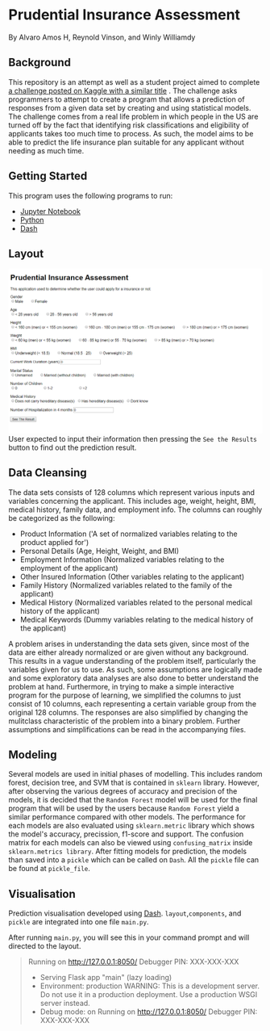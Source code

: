 # Prudential Insurance Assessment
By Alvaro Amos H, Reynold Vinson, and Winly Williamdy

## Background
This repository is an attempt as well as a student project aimed to complete [a challenge posted on Kaggle with a similar title](https://www.kaggle.com/c/prudential-life-insurance-assessment/overview) . The challenge asks programmers to attempt to create a program that allows a prediction of responses from a given data set by creating and using statistical models. The challenge comes from a real life problem in which people in the US are turned off by the fact that identifying risk classifications and eligibility of applicants takes too much time to process. As such, the model aims to be able to predict the life insurance plan suitable for any applicant without needing as much time.

## Getting Started
This program uses the following programs to run:
- [Jupyter Notebook](https://jupyter.org/)
- [Python](https://www.python.org/downloads/) 
- [Dash](https://pypi.org/project/dash/) 

## Layout
![layout](https://github.com/reynoldvinson/prudential-insurance-assessment/blob/master/Dash%20Layout.png)
User expected to input their information then pressing the `See the Results` button to find out the prediction result.

## Data Cleansing
The data sets consists of 128 columns which represent various inputs and variables concerning the applicant. This includes age, weight, height, BMI, medical history, family data, and employment info. The columns can roughly be categorized as the following:

- Product Information ('A set of normalized variables relating to the product applied for')
- Personal Details (Age, Height, Weight, and BMI)
- Employment Information (Normalized variables relating to the employment of the applicant)
- Other Insured Information (Other variables relating to the applicant)
- Family History (Normalized variables related to the family of the applicant)
- Medical History (Normalized variables related to the personal medical history of the applicant)
- Medical Keywords (Dummy variables relating to the medical history of the applicant)

A problem arises in understanding the data sets given, since most of the data are either already normalized or are given without any background. This results in a vague understanding of the problem itself, particularly the variables given for us to use. As such, some assumptions are logically made and some exploratory data analyses are also done to better understand the problem at hand. Furthermore, in trying to make a simple interactive program for the purpose of learning, we simplified the columns to just consist of 10 columns, each representing a certain variable group from the original 128 columns. The responses are also simplified by changing the mulitclass characteristic of the problem into a binary problem. Further assumptions and simplifications can be read in the accompanying files.

## Modeling
Several models are used in initial phases of modelling. This includes random forest, decision tree, and SVM that is contained in `sklearn` library. However, after observing the various degrees of accuracy and precision of the models, it is decided that the `Random Forest` model will be used for the final program that will be used by the users because `Random Forest` yield a similar performance compared with other models. The performance for each models are also evaluated using `sklearn.metric` library which shows the model's accuracy, precission, f1-score and support. The confusion matrix for each models can also be viewed using `confusing_matrix` inside `sklearn.metrics library`. After fitting models for prediction, the models than saved into a `pickle` which can be called on `Dash`. All the `pickle` file can be found at `pickle_file`.

## Visualisation
Prediction visualisation developed using [Dash](https://plot.ly/dash/). `layout`,`components`, and `pickle` are integrated into one file `main.py`.

After running `main.py`, you will see this in your command prompt and will directed to the layout.
> Running on http://127.0.0.1:8050/
> Debugger PIN: XXX-XXX-XXX
>  * Serving Flask app "main" (lazy loading)
>  * Environment: production
>    WARNING: This is a development server. Do not use it in a production deployment.
>    Use a production WSGI server instead.
>  * Debug mode: on
> Running on http://127.0.0.1:8050/
> Debugger PIN: XXX-XXX-XXX

